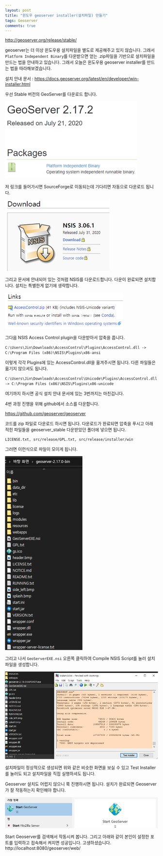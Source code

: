 ```yaml
---
layout: post
title: "윈도우 geoserver installer(설치파일) 만들기"
tags: Geoserver
comments: true
---
```


http://geoserver.org/release/stable/

geoserver는 더 이상 윈도우용 설치파일을 별도로 제공해주고 있지 않습니다.
그래서 `Platform Independent Binary`를 다운받으면 얻는 .zip파일을 기반으로 설치파일을 만드는 법을 안내하고 있습니다.
그래서 오늘은 윈도우용 geoserver installer를 만드는 법을 따라해보겠습니다.

설치 안내 문서 : https://docs.geoserver.org/latest/en/developer/win-installer.html

우선 Stable 버전의 GeoServer를 다운로드 합니다.

<img src="/images/geoserverinstall.png">

저 링크를 들어가시면 SourceForge로 이동되는데 기다리면 자동으로 다운로드 됩니다.

<img src="/images/geoserverinstall2.png">

그리고 문서에 안내되어 있는 것처럼 NSIS를 다운로드합니다.
다운이 완료되면 설치합니다. 설치는 특별한게 없기에 생략합니다.

<img src="/images/geoserverinstall3.png">

그다음 NSIS Access Control plugin을 다운받아서 압축을 풉니다.


`C:\Users\Jin\Downloads\AccessControl\Plugins\AccessControl.dll -> C:\Program Files (x86)\NSIS\Plugins\x86-ansi`

이렇게 각각 Plugins에 있는 AccessControl.dll을 옮겨주시면 됩니다. 다른 파일들은 옮기지 않으셔도 됩니다.

`C:\Users\Jin\Downloads\AccessControl\Unicode\Plugins\AccessControl.dll -> C:\Program Files (x86)\NSIS\Plugins\x86-unicode`

여기까지 하시면 공식 설치 안내 문서에 있는 3번까지는 마친겁니다.

4번 과정 진행을 위해 github에서 소스를 다운합니다.

https://github.com/geoserver/geoserver

코드를 zip 파일로 다운로드 하시면 됩니다. 다운로드가 완료되면 압축을 푸시고 아래 적힌 파일들을 geoserver_stable 다운받았던 폴더에 넣으면 됩니다.

```
LICENSE.txt, src/release/GPL.txt, src/release/installer/win
```

그러면 이런식으로 파일이 모이게 됩니다.

<img src="/images/geoserverinstall4.png">

그리고 나서 `GeoServerEXE.nsi` 오른쪽 클릭하여 Compile NSIS Script를 눌러 설치파일을 생성합니다.

<img src="/images/geoserverinstall5.png">

설치파일이 정상적으로 생성되면 위와 같은 비슷한 화면을 보실 수 있고 Test Installer를 눌러도 되고 설치파일을 직접 실행하셔도 됩니다.

Geoserver 설치도 어렵지 않으니 쭉 진행하시면 됩니다. 설치가 완료되면 Geoserver가 잘 작동하는지 확인해야 합니다.

<img src="/images/geoserverinstall6.png">

Start Geoserver를 검색해서 작동시켜 봅니다. 그리고 아래와 같이 본인이 설정한 포트를 입력하고 접속해서 켜지면 성공입니다. 고생하셨습니다.
http://localhost:8080/geoserver/web/